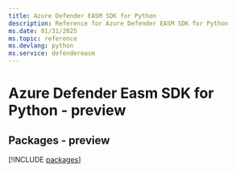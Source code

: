 ```yaml
---
title: Azure Defender EASM SDK for Python
description: Reference for Azure Defender EASM SDK for Python
ms.date: 01/31/2025
ms.topic: reference
ms.devlang: python
ms.service: defendereasm
---
```

# Azure Defender Easm SDK for Python - preview
## Packages - preview
[!INCLUDE [packages](defender-easm-index.md)]